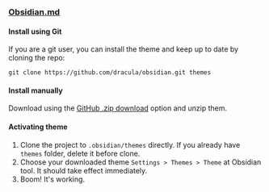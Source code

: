 ### [Obsidian.md](http://obsidian.md)

#### Install using Git

If you are a git user, you can install the theme and keep up to date by cloning the repo:
```
git clone https://github.com/dracula/obsidian.git themes
```
#### Install manually

Download using the [GitHub .zip download](https://github.com/dracula/obsidian/archive/master.zip) option and unzip them.

#### Activating theme

1. Clone the project to `.obsidian/themes` directly. If you already have `themes` folder, delete it before clone.
2. Choose your downloaded theme `Settings > Themes > Theme` at Obsidian tool. It should take effect immediately.
3. Boom! It's working.
